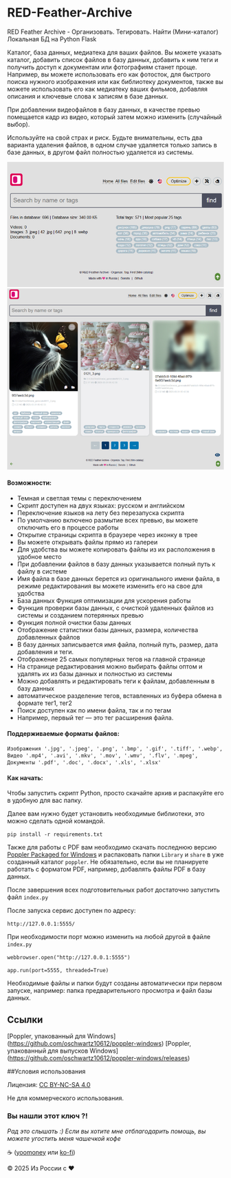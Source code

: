 # RED-Feather-Archive
RED Feather Archive - Организовать. Тегировать. Найти (Мини-каталог) Локальная БД на Python Flask

Каталог, база данных, медиатека для ваших файлов. Вы можете указать каталог, добавить список файлов в базу данных, добавить к ним теги и получить доступ к документам или фотографиям станет проще. Например, вы можете использовать его как фотосток, для быстрого поиска нужного изображения или как библиотеку документов, также вы можете использовать его как медиатеку ваших фильмов, добавляя описания и ключевые слова к записям в базе данных.

При добавлении видеофайлов в базу данных, в качестве превью помещается кадр из видео, который затем можно изменить (случайный выбор).

Используйте на свой страх и риск. Будьте внимательны, есть два варианта удаления файлов, в одном случае удаляется только запись в базе данных, в другом файл полностью удаляется из системы.

![Светлый скриншот](https://github.com/blyamur/RED-Feather-Archive/blob/main/screen.jpg)
![Светлый скриншот](https://github.com/blyamur/RED-Feather-Archive/blob/main/screen_2.jpg)

#### Возможности:
* Темная и светлая темы с переключением
* Скрипт доступен на двух языках: русском и английском
* Переключение языков на лету без перезапуска скрипта
* По умолчанию включено размытие всех превью, вы можете отключить его в процессе работы
* Открытие страницы скрипта в браузере через иконку в трее
* Вы можете открывать файлы прямо из галереи
* Для удобства вы можете копировать файлы из их расположения в удобное место
* При добавлении файлов в базу данных указывается полный путь к файлу в системе
* Имя файла в базе данных берется из оригинального имени файла, в режиме редактирования вы можете изменить его на свое для удобства
* База данных Функция оптимизации для ускорения работы
* Функция проверки базы данных, с очисткой удаленных файлов из системы и созданием потерянных превью
* Функция полной очистки базы данных
* Отображение статистики базы данных, размера, количества добавленных файлов
* В базу данных записывается имя файла, полный путь, размер, дата добавления и теги.
* Отображение 25 самых популярных тегов на главной странице
* На странице редактирования можно выбирать файлы оптом и удалять их из базы данных и полностью из системы
* Можно добавлять и редактировать теги к файлам, добавленным в базу данных
* автоматическое разделение тегов, вставленных из буфера обмена в формате тег1, тег2
* Поиск доступен как по имени файла, так и по тегам
* Например, первый тег — это тег расширения файла.

#### Поддерживаемые форматы файлов:
```
Изображения '.jpg', '.jpeg', '.png', '.bmp', '.gif', '.tiff', '.webp',
Видео '.mp4', '.avi', '.mkv', '.mov', '.wmv', '.flv', '.mpeg',
Документы '.pdf', '.doc', '.docx', '.xls', '.xlsx'
```

#### Как начать:

Чтобы запустить скрипт Python, просто скачайте архив и распакуйте его в удобную для вас папку.

Далее вам нужно будет установить необходимые библиотеки, это можно сделать одной командой.

```
pip install -r requirements.txt
```
Также для работы с PDF вам необходимо скачать последнюю версию [Poppler Packaged for Windows](https://github.com/oschwartz10612/poppler-windows) и распаковать папки `Library` и `share` в уже созданный каталог `poppler`. Не обязательно, если вы не планируете работать с форматом PDF, например, добавлять файлы PDF в базу данных.

После завершения всех подготовительных работ достаточно запустить файл `index.py`

После запуска сервис доступен по адресу:
```
http://127.0.0.1:5555/
```
При необходимости порт можно изменить на любой другой в файле `index.py`
```
webbrowser.open("http://127.0.0.1:5555")
```
```
app.run(port=5555, threaded=True)
```
Необходимые файлы и папки будут созданы автоматически при первом запуске, например: папка предварительного просмотра и файл базы данных.

## Ссылки
 [Poppler, упакованный для Windows] (https://github.com/oschwartz10612/poppler-windows)
 [Poppler, упакованный для выпусков Windows] (https://github.com/oschwartz10612/poppler-windows/releases)

##Условия использования

Лицензия: [CC BY-NC-SA 4.0](https://creativecommons.org/licenses/by-nc-sa/4.0/)

Не для коммерческого использования.



### Вы нашли этот ключ ?!

*Рад это слышать :) Если вы хотите мне отблагодарить помощь, вы можете угостить меня чашечкой кофе*

 :coffee: ([yoomoney](https://yoomoney.ru/to/41001158104834) или [ko-fi](https://ko-fi.com/monseg))

© 2025 Из России с ❤
